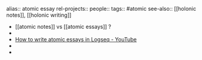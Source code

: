 alias:: atomic essay
rel-projects::
people::
tags:: #atomic 
see-also:: [[holonic notes]], [[holonic writing]]
- [[atomic notes]] vs [[atomic essays]] ?
-
- [How to write atomic essays in Logseq - YouTube](https://www.youtube.com/watch?v=KiCplAxd__c)
-
-